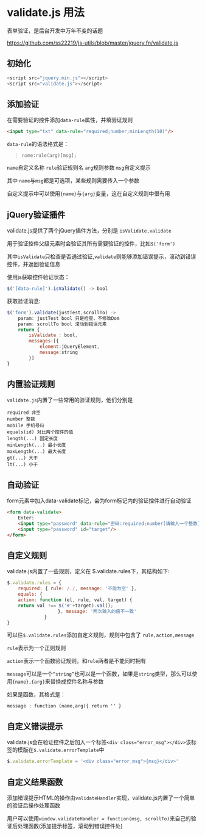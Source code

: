 # validate.js 用法

表单验证，是后台开发中万年不变的话题

https://github.com/ss22219/js-utils/blob/master/jquery.fn/validate.js

## 初始化
```js
<script src="jquery.min.js"></script>
<script src="validate.js"></script>
```
## 添加验证
在需要验证的控件添加`data-rule`属性，并填验证规则
```html
<input type="txt" data-rule="required;number;minLength(10)"/>
```
`data-rule`的语法格式是：
>```name:rule(arg)[msg];```

`name`自定义名称 
`rule`验证规则名 
`arg`规则参数 
`msg`自定义提示

其中 `name`与`msg`都是可选项，某些规则需要传入一个参数

自定义提示中可以使用`{name}`与`{arg}`变量，这在自定义规则中很有用

## jQuery验证插件
validate.js提供了两个jQuery插件方法，分别是 `isValidate,validate`

用于验证控件父级元素时会验证其所有需要验证的控件，比如`$('form')`

其中`isValidate`只检查是否通过验证,`validate`则能够添加错误提示，滚动到错误控件，并返回验证信息

使用js获取控件验证状态：
```js
$('[data-rule]').isValidate() -> bool
```
获取验证消息:

```js
$('form').validate(justTest,scrollTo) -> 
    param: justTest bool 只是检查，不修改Dom
    param: scrollTo bool 滚动到错误元素
    return {
        isValidate : bool,
        messages:[{
            element:jQueryElement,
            message:string
        }]
}
```

## 内置验证规则
`validate.js`内置了一些常用的验证规则，他们分别是
```
required 非空
number 整数
mobile 手机号码
equals(id) 对比两个控件的值
length(...) 固定长度
minLength(...) 最小长度
maxLength(...) 最大长度
gt(...) 大于
lt(...) 小于
```

## 自动验证

form元素中加入data-validate标记，会为form标记内的验证控件进行自动验证
```html
<form data-validate>
    Enter:
    <input type="password" data-rule="密码:required;number[请输入一个整数];equals(target)"/>
    <input type="password" id="target"/>
</form>
```

## 自定义规则
validate.js内置了一些规则，定义在 $.validate.rules下，其结构如下:

``` js
$.validate.rules = {
    required: { rule: /./, message: '不能为空' },
    equals: {
    action: function (el, rule, val, target) {
    return val !== $('#'+target).val();
            　　　　}, message: '两次输入的值不一致'
       　　　　}
}
```
可以往`$.validate.rules`添加自定义规则，规则中包含了 `rule,action,message`

`rule`表示为一个正则规则

`action`表示一个函数验证规则，和`rule`两者是不能同时拥有

`message`可以是一个`“string”`也可以是一个函数，如果是`string`类型，那么可以使用`{name},{arg}`来替换成控件名称与参数

如果是函数，其格式是：
```
message : function (name,arg){ return '' }
```

## 自定义错误提示
validate.js会在验证控件之后加入一个标签`<div class="error_msg"></div>`该标签的模版在`$.validate.errorTemplate`中

```js
$.validate.errorTemplate = '<div class="error_msg">{msg}</div>'
```
## 自定义结果函数
添加错误提示HTML的操作由`validateHandler`实现，validate.js内置了一个简单的验证后操作处理函数

用户可以使用`window.validateHandler = function(msg, scrollTo)`来自己的验证后处理函数(添加提示标签，滚动到错误控件处)



